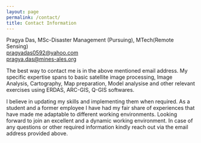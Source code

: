```yaml
---
layout: page
permalink: /contact/
title: Contact Information 
---
```


Pragya Das, MSc-Disaster Management (Pursuing), MTech(Remote Sensing) <br>
<a href = "mailto: pragyadas0592@yahoo.com">pragyadas0592@yahoo.com</a> <br>
<a href = "mailto: pragya.das@mines-ales.org">pragya.das@mines-ales.org</a> <br>

The best way to contact me is in the above mentioned email address. My specific expertise spans to basic satellite image processing, Image Analysis, Cartography, Map preparation, Model analysise and other relevant exercises using ERDAS, ARC-GIS, Q-GIS softwares. <br>

I believe in updating my skills and implementing them when required. As a student and a former employee I have had my fair share of experiences that have made me adaptable to different working environments. Looking forward to join an excellent and a dynamic working environment. In case of any questions or other required information kindly reach out via the email address provided above.

